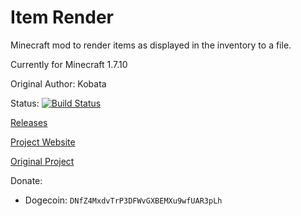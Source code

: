 Item Render
=================

Minecraft mod to render items as displayed in the inventory to a file.

Currently for Minecraft 1.7.10

Original Author: Kobata

Status: [![Build Status](https://drone.io/github.com/MeowInnovation/Item-Render/status.png)](https://drone.io/github.com/MeowInnovation/Item-Render/latest)

[Releases](https://github.com/MeowInnovation/Item-Render/releases)

[Project Website](http://meowinnovation.github.io/Item-Render)

[Original Project](https://github.com/Kobata/item-render)

Donate:

- Dogecoin: `DNfZ4MxdvTrP3DFWvGXBEMXu9wfUAR3pLh`

